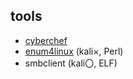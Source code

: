 ## tools
- [cyberchef](https://github.com/gchq/CyberChef)
- [enum4linux](https://github.com/CiscoCXSecurity/enum4linux) (kali×, Perl)
- smbclient (kali〇, ELF)
